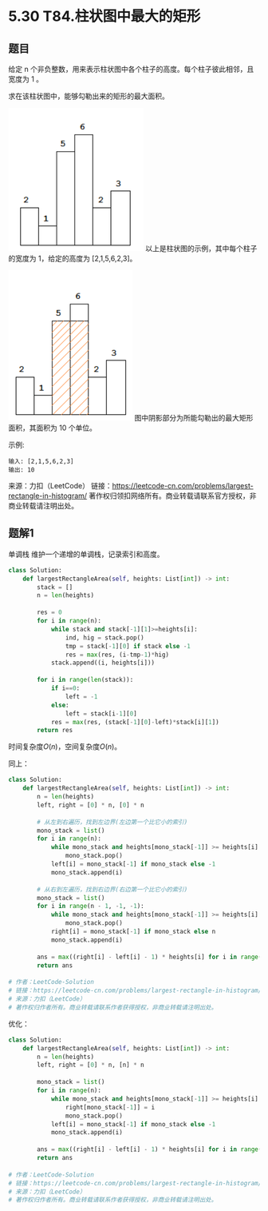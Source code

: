 # 5.30 T84.柱状图中最大的矩形

## 题目
给定 n 个非负整数，用来表示柱状图中各个柱子的高度。每个柱子彼此相邻，且宽度为 1 。

求在该柱状图中，能够勾勒出来的矩形的最大面积。

![](../../assert/picture_blog/5.30T84最大矩形面积1.png)
以上是柱状图的示例，其中每个柱子的宽度为 1，给定的高度为 [2,1,5,6,2,3]。

![](../../assert/picture_blog/5.30T84最大矩形面积2.png)
图中阴影部分为所能勾勒出的最大矩形面积，其面积为 10 个单位。

示例:
```
输入: [2,1,5,6,2,3]
输出: 10
```

来源：力扣（LeetCode）
链接：https://leetcode-cn.com/problems/largest-rectangle-in-histogram/
著作权归领扣网络所有。商业转载请联系官方授权，非商业转载请注明出处。


## 题解1
单调栈
维护一个递增的单调栈，记录索引和高度。

```python
class Solution:
    def largestRectangleArea(self, heights: List[int]) -> int:
        stack = []
        n = len(heights)

        res = 0
        for i in range(n):
            while stack and stack[-1][1]>=heights[i]:
                ind, hig = stack.pop()
                tmp = stack[-1][0] if stack else -1
                res = max(res, (i-tmp-1)*hig)
            stack.append((i, heights[i]))
        
        for i in range(len(stack)):
            if i==0:
                left = -1
            else:
                left = stack[i-1][0]
            res = max(res, (stack[-1][0]-left)*stack[i][1])
        return res
```
时间复杂度$O(n)$，空间复杂度$O(n)$。


同上：
```python
class Solution:
    def largestRectangleArea(self, heights: List[int]) -> int:
        n = len(heights)
        left, right = [0] * n, [0] * n

        # 从左到右遍历，找到左边界(左边第一个比它小的索引)
        mono_stack = list()
        for i in range(n):
            while mono_stack and heights[mono_stack[-1]] >= heights[i]:
                mono_stack.pop()
            left[i] = mono_stack[-1] if mono_stack else -1
            mono_stack.append(i)
        
        # 从右到左遍历，找到右边界(右边第一个比它小的索引)
        mono_stack = list()
        for i in range(n - 1, -1, -1):
            while mono_stack and heights[mono_stack[-1]] >= heights[i]:
                mono_stack.pop()
            right[i] = mono_stack[-1] if mono_stack else n
            mono_stack.append(i)
        
        ans = max((right[i] - left[i] - 1) * heights[i] for i in range(n)) if n > 0 else 0
        return ans

# 作者：LeetCode-Solution
# 链接：https://leetcode-cn.com/problems/largest-rectangle-in-histogram/solution/zhu-zhuang-tu-zhong-zui-da-de-ju-xing-by-leetcode-/
# 来源：力扣（LeetCode）
# 著作权归作者所有。商业转载请联系作者获得授权，非商业转载请注明出处。
```
优化：
```python
class Solution:
    def largestRectangleArea(self, heights: List[int]) -> int:
        n = len(heights)
        left, right = [0] * n, [n] * n

        mono_stack = list()
        for i in range(n):
            while mono_stack and heights[mono_stack[-1]] >= heights[i]:
                right[mono_stack[-1]] = i
                mono_stack.pop()
            left[i] = mono_stack[-1] if mono_stack else -1
            mono_stack.append(i)
        
        ans = max((right[i] - left[i] - 1) * heights[i] for i in range(n)) if n > 0 else 0
        return ans

# 作者：LeetCode-Solution
# 链接：https://leetcode-cn.com/problems/largest-rectangle-in-histogram/solution/zhu-zhuang-tu-zhong-zui-da-de-ju-xing-by-leetcode-/
# 来源：力扣（LeetCode）
# 著作权归作者所有。商业转载请联系作者获得授权，非商业转载请注明出处。
```
